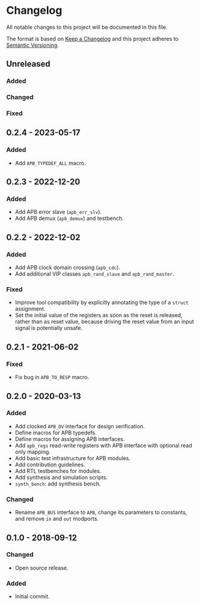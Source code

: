 # Changelog
All notable changes to this project will be documented in this file.

The format is based on [Keep a Changelog](http://keepachangelog.com/en/1.0.0/)
and this project adheres to [Semantic Versioning](http://semver.org/spec/v2.0.0.html).


## Unreleased

### Added

### Changed

### Fixed

## 0.2.4 - 2023-05-17

### Added
- Add `APB_TYPEDEF_ALL` macro.

## 0.2.3 - 2022-12-20

### Added
- Add APB error slave (`apb_err_slv`).
- Add APB demux (`apb_demux`) and testbench.


## 0.2.2 - 2022-12-02

### Added
- Add APB clock domain crossing (`apb_cdc`).
- Add additional VIP classes `apb_rand_slave` and `apb_rand_master`.

### Fixed
- Improve tool compatibility by explicitly annotating the type of a `struct` assignment.
- Set the initial value of the registers as soon as the reset is released, rather than as reset
  value, because driving the reset value from an input signal is potentially unsafe.


## 0.2.1 - 2021-06-02

### Fixed
- Fix bug in `APB_TO_RESP` macro.


## 0.2.0 - 2020-03-13

### Added
- Add clocked `APB_DV` interface for design verification.
- Define macros for APB typedefs.
- Define macros for assigning APB interfaces.
- Add `apb_regs` read-write registers with APB interface with optional read only mapping.
- Add basic test infrastructure for APB modules.
- Add contribution guidelines.
- Add RTL testbenches for modules.
- Add synthesis and simulation scripts.
- `synth_bench`: add synthesis bench.

### Changed
- Rename `APB_BUS` interface to `APB`, change its parameters to constants, and remove `in` and `out` modports.


## 0.1.0 - 2018-09-12
### Changed
- Open source release.

### Added
- Initial commit.
